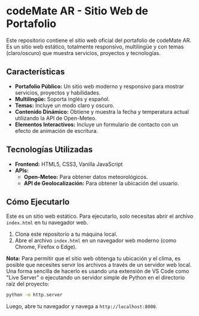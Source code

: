 # codeMate AR - Sitio Web de Portafolio

Este repositorio contiene el sitio web oficial del portafolio de codeMate AR. Es un sitio web estático, totalmente responsivo, multilingüe y con temas (claro/oscuro) que muestra servicios, proyectos y tecnologías.

## Características

*   **Portafolio Público:** Un sitio web moderno y responsivo para mostrar servicios, proyectos y habilidades.
*   **Multilingüe:** Soporta inglés y español.
*   **Temas:** Incluye un modo claro y oscuro.
*   **Contenido Dinámico:** Obtiene y muestra la fecha y temperatura actual utilizando la API de Open-Meteo.
*   **Elementos Interactivos:** Incluye un formulario de contacto con un efecto de animación de escritura.

## Tecnologías Utilizadas

*   **Frontend:** HTML5, CSS3, Vanilla JavaScript
*   **APIs:**
    *   **Open-Meteo:** Para obtener datos meteorológicos.
    *   **API de Geolocalización:** Para obtener la ubicación del usuario.

## Cómo Ejecutarlo

Este es un sitio web estático. Para ejecutarlo, solo necesitas abrir el archivo `index.html` en tu navegador web.

1.  Clona este repositorio a tu máquina local.
2.  Abre el archivo `index.html` en un navegador web moderno (como Chrome, Firefox o Edge).

**Nota:** Para permitir que el sitio web obtenga tu ubicación y el clima, es posible que necesites servir los archivos a través de un servidor web local. Una forma sencilla de hacerlo es usando una extensión de VS Code como "Live Server" o ejecutando un servidor simple de Python en el directorio raíz del proyecto:

```bash
python -m http.server
```

Luego, abre tu navegador y navega a `http://localhost:8000`.